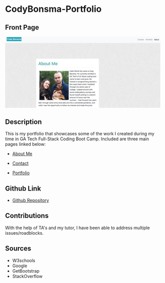 # CodyBonsma-Portfolio

## Front Page 

![Screenshot](./front-page.png)

## Description
This is my portfolio that showcases some of the work I created during my time in GA Tech Full-Stack Coding Boot Camp. Included are three main pages linked below:

- [About Me](https://codybonsma.github.io/CodyBonsma-Portfolio/)

- [ Contact](https://codybonsma.github.io/CodyBonsma-Portfolio/contact.html)

- [Portfolio](https://codybonsma.github.io/CodyBonsma-Portfolio/portfolio.html)

## Github Link

- [Github Repository](https://github.com/CodyBonsma/CodyBonsma-Portfolio)

## Contributions 

With the help of TA's and my tutor, I have been able to address multiple issues/roadblocks.

## Sources

- W3schools
- Google
- GetBootstrap
- StackOverflow